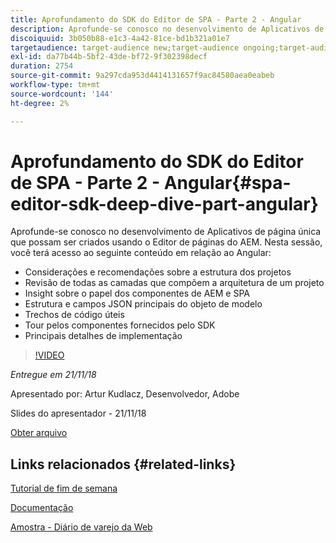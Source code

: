 ```yaml
---
title: Aprofundamento do SDK do Editor de SPA - Parte 2 - Angular
description: Aprofunde-se conosco no desenvolvimento de Aplicativos de página única que possam ser criados usando o Editor de páginas do AEM.
discoiquuid: 3b050b88-e1c3-4a42-81ce-bd1b321a01e7
targetaudience: target-audience new;target-audience ongoing;target-audience upgrader
exl-id: da77b44b-5bf2-43de-bf72-9f302398decf
duration: 2754
source-git-commit: 9a297cda953d4414131657f9ac84580aea0eabeb
workflow-type: tm+mt
source-wordcount: '144'
ht-degree: 2%

---
```


# Aprofundamento do SDK do Editor de SPA - Parte 2 - Angular{#spa-editor-sdk-deep-dive-part-angular}

Aprofunde-se conosco no desenvolvimento de Aplicativos de página única que possam ser criados usando o Editor de páginas do AEM. Nesta sessão, você terá acesso ao seguinte conteúdo em relação ao Angular:

* Considerações e recomendações sobre a estrutura dos projetos
* Revisão de todas as camadas que compõem a arquitetura de um projeto
* Insight sobre o papel dos componentes de AEM e SPA
* Estrutura e campos JSON principais do objeto de modelo
* Trechos de código úteis
* Tour pelos componentes fornecidos pelo SDK
* Principais detalhes de implementação

>[!VIDEO](https://video.tv.adobe.com/v/25503/?quality-9)

*Entregue em 21/11/18*

Apresentado por: Artur Kudlacz, Desenvolvedor, Adobe

Slides do apresentador - 21/11/18

[Obter arquivo](assets/aem-gems-aem-spaeditorangular-112118.pdf)

## Links relacionados {#related-links}

[Tutorial de fim de semana](https://experienceleague.adobe.com/docs/experience-manager-learn/getting-started-wknd-tutorial-develop/overview.html?lang=pt-BR)

[Documentação](https://helpx.adobe.com/experience-manager/6-4/sites/developing/using/spa-overview.html)

[Amostra - Diário de varejo da Web](https://github.com/adobe/aem-sample-we-retail-journal)

<!--
[Get back to the Overview](https://helpx.adobe.com/experience-manager/kt/eseminars/gems/aem-index.html)
-->
